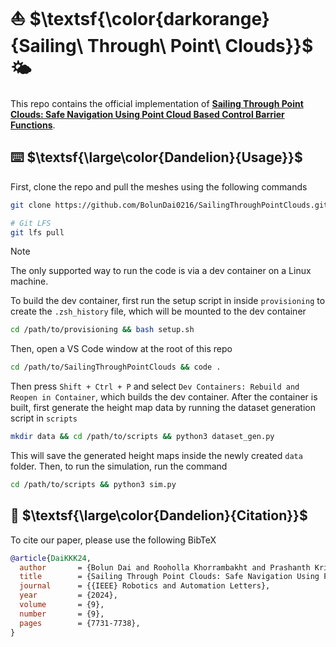 # ⛵ $\textsf{\color{darkorange}{Sailing\ Through\ Point\ Clouds}}$ 🌤️

This repo contains the official implementation of [**Sailing Through Point Clouds: Safe Navigation Using Point Cloud Based Control Barrier Functions**](https://arxiv.org/pdf/2403.18206).

## ⌨️ $\textsf{\large\color{Dandelion}{Usage}}$

First, clone the repo and pull the meshes using the following commands

```bash
git clone https://github.com/BolunDai0216/SailingThroughPointClouds.git

# Git LFS
git lfs pull
```

> [!NOTE]
> The only supported way to run the code is via a dev container on a Linux machine. 

To build the dev container, first run the setup script in inside `provisioning` to create the `.zsh_history` file, which will be mounted to the dev container

```bash
cd /path/to/provisioning && bash setup.sh
```

Then, open a VS Code window at the root of this repo

```bash
cd /path/to/SailingThroughPointClouds && code . 
```

Then press `Shift + Ctrl + P` and select `Dev Containers: Rebuild and Reopen in Container`, which builds the dev container. After the container is built, first generate the height map data by running the dataset generation script in `scripts`

```bash
mkdir data && cd /path/to/scripts && python3 dataset_gen.py
```

This will save the generated height maps inside the newly created `data` folder. Then, to run the simulation, run the command

```bash
cd /path/to/scripts && python3 sim.py
```

## 📖 $\textsf{\large\color{Dandelion}{Citation}}$

To cite our paper, please use the following BibTeX

```bibtex
@article{DaiKKK24,
  author       = {Bolun Dai and Rooholla Khorrambakht and Prashanth Krishnamurthy and Farshad Khorrami},
  title        = {Sailing Through Point Clouds: Safe Navigation Using Point Cloud Based Control Barrier Functions},
  journal      = {{IEEE} Robotics and Automation Letters},
  year         = {2024},
  volume       = {9},
  number       = {9},
  pages        = {7731-7738},
}
```
